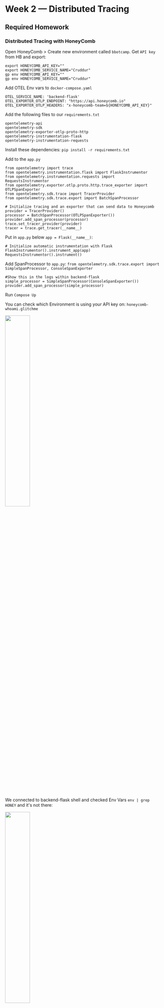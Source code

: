 # Week 2 — Distributed Tracing
## Required Homework

### Distributed Tracing with HoneyComb

Open HoneyComb > Create new environment called ```bbotcamp```. 
Get ```API key``` from HB and export: 

```
export HONEYCOMB_API_KEY=""
export HONEYCOMB_SERVICE_NAME="Cruddur"
gp env HONEYCOMB_API_KEY=""
gp env HONEYCOMB_SERVICE_NAME="Cruddur"
```

Add OTEL Env vars to ```docker-compose.yaml```
```
OTEL_SERVICE_NAME: 'backend-flask'
OTEL_EXPORTER_OTLP_ENDPOINT: "https://api.honeycomb.io"
OTEL_EXPORTER_OTLP_HEADERS: "x-honeycomb-team=${HONEYCOMB_API_KEY}"
```

Add the following files to our ```requirements.txt```
```
opentelemetry-api 
opentelemetry-sdk 
opentelemetry-exporter-otlp-proto-http 
opentelemetry-instrumentation-flask 
opentelemetry-instrumentation-requests
```
Install these dependencies:
```pip install -r requirements.txt```

Add to the ```app.py```
```
from opentelemetry import trace
from opentelemetry.instrumentation.flask import FlaskInstrumentor
from opentelemetry.instrumentation.requests import RequestsInstrumentor
from opentelemetry.exporter.otlp.proto.http.trace_exporter import OTLPSpanExporter
from opentelemetry.sdk.trace import TracerProvider
from opentelemetry.sdk.trace.export import BatchSpanProcessor
```

```
# Initialize tracing and an exporter that can send data to Honeycomb
provider = TracerProvider()
processor = BatchSpanProcessor(OTLPSpanExporter())
provider.add_span_processor(processor)
trace.set_tracer_provider(provider)
tracer = trace.get_tracer(__name__)
```

Put in ```app.py``` below ```app = Flask(__name__)```:
```
# Initialize automatic instrumentation with Flask
FlaskInstrumentor().instrument_app(app)
RequestsInstrumentor().instrument()
```

Add SpanProcessor to ```app.py```:
```from opentelemetry.sdk.trace.export import SimpleSpanProcessor, ConsoleSpanExporter```

```
#Show this in the logs within backend-flask
simple_processor = SimpleSpanProcessor(ConsoleSpanExporter())
provider.add_span_processor(simple_processor)
```

Run ```Compose Up```

You can check which Environment is using your API key on: ```honeycomb-whoami.glitchme```

<img src="https://user-images.githubusercontent.com/66444859/223024244-20248ea9-f033-4332-a98f-0301030a2ee5.png" width=40% >

We connected to backend-flask shell and checked Env Vars ```env | grep HONEY``` and it's not there: 

<img src="https://user-images.githubusercontent.com/66444859/223024502-a1cd53ea-577e-49cc-9e45-c79efc9a4fbc.png" width=40% >

In order to solve it, we can try comitting code, closing and opening Gitpod workspace again.

If we open HCM home we see there were some traces created

<img src="https://user-images.githubusercontent.com/66444859/223025073-0298cf9f-8667-4c28-aefb-9976c9505443.png" width=55% >

<img src="https://user-images.githubusercontent.com/66444859/223025161-4468ffa5-7ab0-41c2-8f48-b70a7ced298e.png" width=20% >


Hard coding a span
Add this to ```app.py```
```
from opentelemetry import trace
tracer = trace.get_tracer("home.activities")
```

And add this to ```home_activities.py```:
```
def run(logger):
  with tracer.start_as_current_span("home-activites-mock-data"):
    span = trace.get_current_span()
```

Open backend home page and make sure it's working.

On HCM home page see if it's getting data and traces. New ```home-activities-mock-data``` trace was created

<img src="https://user-images.githubusercontent.com/66444859/223026895-febc4800-772e-4f58-9258-6e4f2e45c575.png" width=55% >

<img src="https://user-images.githubusercontent.com/66444859/223027139-5a74b455-f107-469c-ac28-f5cc9a66b494.png" width=60% >

Add attribute to the span, add to ```home_activities.py```:
```
 now = datetime.now(timezone.utc).astimezone()
 span.set_attribute("app.now", now.isoformat())
```

```
 span.set_attribute("app.result_length", len(results))
```
Spans in backend app logs

<img src="https://user-images.githubusercontent.com/66444859/223035413-d6ee590a-7922-45e3-829c-76d18c540aff.png" width=40% >
<img src="https://user-images.githubusercontent.com/66444859/223035444-94a9448b-25c7-4180-99e3-220db7ef5340.png" width=40% >

Two spans in HCM traces

<img src="https://user-images.githubusercontent.com/66444859/223035837-8a888453-20b6-4cfc-9b52-c6c92612a6eb.png" width=55% >

Create custom query

<img src="https://user-images.githubusercontent.com/66444859/223030709-19608c15-4b93-44c7-bedd-61d6cb37e494.png" width=55% >

<img src="https://user-images.githubusercontent.com/66444859/223030847-3e6fc0e6-7b3e-4488-ac31-435e1711c74a.png" width=55% >

See traces for last 10 minutes

<img src="https://user-images.githubusercontent.com/66444859/223031013-45bba875-5967-4e23-b028-c8faf0108bbc.png" width=55% >

Try one more query for ```app.result_length exists```

<img src="https://user-images.githubusercontent.com/66444859/223031292-ae36047f-54cf-41bc-8500-c6885ad6cc89.png" width=55% >

Look into latency with ```HEATMAP(duration_ms)```

<img src="https://user-images.githubusercontent.com/66444859/223031447-09531f95-20cb-43c1-b148-ddb63239762e.png" width=55% >

<img src="https://user-images.githubusercontent.com/66444859/223031485-70e2b901-afd5-4d09-8f26-d291334f84bc.png" width=55% >


### Instrument X-Ray

Added aws-sdk to ```app.py```:

<img src="https://user-images.githubusercontent.com/66444859/222324500-8aa1ce12-2732-4924-a4cd-74be188af47c.png" width=40% >

Install python dependencies:
```
cd backend-flask
pip install -r requirements.txt
```

Added to ```app.py```: 
```
from aws_xray_sdk.core import xray_recorder
from aws_xray_sdk.ext.flask.middleware import XRayMiddleware

xray_url = os.getenv("AWS_XRAY_URL")
xray_recorder.configure(service='Cruddur', dynamic_naming=xray_url)
XRayMiddleware(app, xray_recorder)
```
<img src="https://user-images.githubusercontent.com/66444859/222326635-0ff4c518-5fb5-4293-99f4-fa87b75a343f.png" width=60% >

##### Setup AWS X-Ray Resources
Add ```aws/json/xray.json```
```
{
  "SamplingRule": {
      "RuleName": "Cruddur",
      "ResourceARN": "*",
      "Priority": 9000,
      "FixedRate": 0.1,
      "ReservoirSize": 5,
      "ServiceName": "Cruddur",
      "ServiceType": "*",
      "Host": "*",
      "HTTPMethod": "*",
      "URLPath": "*",
      "Version": 1
  }
}
```
<img src="https://user-images.githubusercontent.com/66444859/222327256-cf997a2d-0566-49d4-be3d-b26372b7cdea.png" width=40% >

```
aws xray create-group \
   --group-name "Cruddur" \
   --filter-expression "service(\"backend-flask\")"
```

<img src="https://user-images.githubusercontent.com/66444859/222337755-2b11ed39-d09e-4190-bc6e-ccf8a25235fa.png" width=65% >

X-Ray traces group was created, which will group traces together with ```service("backend-flask")``` filter:

<img src="https://user-images.githubusercontent.com/66444859/222338469-dc8f2fda-39e5-40cc-a185-166ae72d178b.png" width=55% >

Create sampling rule
```aws xray create-sampling-rule --cli-input-json file://aws/json/xray.json```

<img src="https://user-images.githubusercontent.com/66444859/222342893-bd1177a8-4e25-4ccc-875d-27699d47156c.png" width=55% >

Sampling rule was created

<img src="https://user-images.githubusercontent.com/66444859/222341367-08e04544-af52-44b1-a1fa-b8ed0d438343.png" width=55% >

##### Install X-Ray Daemon

Add Deamon Service to Docker Compose
```
  xray-daemon:
    image: "amazon/aws-xray-daemon"
    environment:
      AWS_ACCESS_KEY_ID: "${AWS_ACCESS_KEY_ID}"
      AWS_SECRET_ACCESS_KEY: "${AWS_SECRET_ACCESS_KEY}"
      AWS_REGION: "us-east-1"
    command:
      - "xray -o -b xray-daemon:2000"
    ports:
      - 2000:2000/udp
```
<img src="https://user-images.githubusercontent.com/66444859/222346226-344a38b5-3c1f-44a8-8928-5dc9d8eeacc1.png" width=50% >

Add these two env vars to our backend-flask in our ```docker-compose.yml``` file. Here are providing AWS X-Ray url and daemon address
```
      AWS_XRAY_URL: "*4567-${GITPOD_WORKSPACE_ID}.${GITPOD_WORKSPACE_CLUSTER_HOST}*"
      AWS_XRAY_DAEMON_ADDRESS: "xray-daemon:2000"
```
Run ```docker compose up```

Backend and xray-daemon containers are not running

<img src="https://user-images.githubusercontent.com/66444859/222346892-62bfe716-5fd8-4f63-8210-486cdbe74819.png" width=50% >

Checked backend container logs and it shows that ```\"app" is not defined```

<img src="https://user-images.githubusercontent.com/66444859/222347483-b60ff5ae-d34a-4240-ad14-c22741626a9a.png" width=50% >

We moved ```XRayMiddleware(app, xray_recorder)``` under "app" in ```app.py```

<img src="https://user-images.githubusercontent.com/66444859/222347911-9a4b750f-fac6-41fd-936a-0c2b1528afae.png" width=45% >

Re-run ```compose up``` and backend and xray-daemon containers are running. 
Opened backend on browser and was able to connect. Hit endpoint multiple times. 

Looking in backend-flask logs, Andrew got xray errors saying: ```GetSamplingRules operation: Bad Gateway```.
But in my logs I did not get any errors.
In xray-daemon logs Andrew got error: ```send request failed: ... no such host```

This is what I got in my xray-daemon logs: 

<img src="https://user-images.githubusercontent.com/66444859/222350836-200c0aad-50e7-464f-8fcc-a1d2e4d5519b.png" width=65% >

Looks like Andrew misspelled AWS region name in ```docker-compose.yaml```.

In order to find out it's being delivered into X-Ray, open xray-daemon logs it is showing that batch of segments were successfully sent.

<img src="https://user-images.githubusercontent.com/66444859/222352136-43aa5f10-6175-4451-90a4-c72d24f26e7e.png" width=65% >

Go to AWS console > X-Ray > Traces - we can see some data

<img src="https://user-images.githubusercontent.com/66444859/222353321-878e83a8-befd-48ce-89e6-16ef43b8b76b.png" width=65% >

<img src="https://user-images.githubusercontent.com/66444859/222352883-a43360b5-97e2-4943-ac72-e57876e4cc44.png" width=49% >

If we click on one of the traces, we can see Trace Map

<img src="https://user-images.githubusercontent.com/66444859/222353593-2d930bb7-6195-4e71-b780-dcc68db3fcd0.png" width=49% >

Here is our span:

<img src="https://user-images.githubusercontent.com/66444859/222353968-76725b6f-4d55-43e4-a94e-0b0135482f64.png" width=65% >

##### Start a custom segment/subsegment
From [AWS X-Ray repo](https://github.com/aws/aws-xray-sdk-python)

Added custom segment to ```user_activities.py```

<img src="https://user-images.githubusercontent.com/66444859/222876371-6874b335-8dd3-4728-9638-2efbd2041f6e.png" width=49% >

<img src="https://user-images.githubusercontent.com/66444859/222876395-9861b956-ff61-4405-bb72-4da159c6b8e9.png" width=49% >

Ran the query from X-Ray Traces and got error:

<img src="https://user-images.githubusercontent.com/66444859/222876450-eeb5c87d-d862-4733-b4d4-ee358d8b1d9c.png" width=55% >

Re-ran ```Compose Up```, hit endpoint multiple times, checked from AWS X-ray Traces, still getting 4xx errors, will look into it later.

#### Fixing X-Ray
Watched Andrew's video for X-Ray Subsegments Solved.

In irder to continue fixing errors, we need to bring back commented out ```segments``` in ```app.py``` and ```user_activities.py```.
Since we want Traces to be created for user ```@andrewbronw```, we want to hit ```backendurl\@andrewbron``` endpoint.

Hit ```backendurl\@andrewbron``` endpoint multiple times, Go to AWS X-Ray > Traces > see if new traces were created for this endpoint. 

We checked the logs for ```-xray-daemon``` container for ```home``` page and it's sending segments, but it's not sending segmnents for ```\userpage```.

We tried using ChatGPT to generate code using AWS X-Ray SDK: implement a flask application endpoint to use AWS SDK X-Ray.
It produced similar code as we had, additionally it produced ```capture``` method to use as a subsegment that will be associated with our endpoint function. 
Added this line to ```/api/activities/home``` route in ```app.py```:
```@xray_recorder.capture('activities_home')```

as well as to ```UserActivities```:
```@xray_recorder.capture('activities_show')```

Update ```home``` and ```\userfeed``` page multiple times and see if we got some data. Go to X-Ray Traces > 


<img src="https://user-images.githubusercontent.com/66444859/223016233-b3c64ee7-216e-4b72-a75a-ee1b632dd41b.png" width=40% >

Placeholder for fix, will come back later and add steps.


### Configure custom logger to send to CloudWatch Logs

Added to the ```requirements.txt```
```watchtower```
```pip install -r requirements.txt```

Watchtower is a log handler for AWS CloudWatch Logs.

In ```app.py``` added:
```
import watchtower
import logging
from time import strftime
```
It will set up log group in CloudWatch Logs called **cruddur**
```
# Configuring Logger to Use CloudWatch
LOGGER = logging.getLogger(__name__)
LOGGER.setLevel(logging.DEBUG)
console_handler = logging.StreamHandler()
cw_handler = watchtower.CloudWatchLogHandler(log_group='cruddur')
LOGGER.addHandler(console_handler)
LOGGER.addHandler(cw_handler)
LOGGER.info("some message")
```
<img src="https://user-images.githubusercontent.com/66444859/222877769-68f21098-7d2e-432c-8794-931fc2c1d11e.png" width=55% >


```
@app.after_request
def after_request(response):
    timestamp = strftime('[%Y-%b-%d %H:%M]')
    LOGGER.error('%s %s %s %s %s %s', timestamp, request.remote_addr, request.method, request.scheme, request.full_path, response.status)
    return response
``` 
Set the env var in your backend-flask for ```docker-compose.yml```
```
      AWS_DEFAULT_REGION: "${AWS_DEFAULT_REGION}"
      AWS_ACCESS_KEY_ID: "${AWS_ACCESS_KEY_ID}"
      AWS_SECRET_ACCESS_KEY: "${AWS_SECRET_ACCESS_KEY}"
```

Added ```logger``` value in ```/api/activities/home``` in ```app.py```: 

<img src="https://user-images.githubusercontent.com/66444859/222877758-e45018ae-ac70-4753-927a-c902d94bee5c.png" width=55% >

Backend/api/activities/home came up working, hit the endpoint multiple times.

Go to CloudWatch from AWS console > Log groups > we will see cruddur log group

<img src="https://user-images.githubusercontent.com/66444859/222877965-e8a93743-cf95-468c-ae24-86bc33547f6f.png" width=55% >

<img src="https://user-images.githubusercontent.com/66444859/222878002-bc7b8595-8862-4d32-a5db-ec2e290943a9.png" width=55% >

It's showing ```HomeActivities```

<img src="https://user-images.githubusercontent.com/66444859/222878212-f8adbeab-2437-43e0-b5f2-d0a06dfee754.png" width=55%>


### Rollbar

Added to ```requirements.txt```:
```
blinker
rollbar
```
```pip install -r requirements.txt```

 Set our Rollbar access token: 
 ```
export ROLLBAR_ACCESS_TOKEN=""
gp env ROLLBAR_ACCESS_TOKEN=""
```

Added to backend-flask for ```docker-compose.yml```
```ROLLBAR_ACCESS_TOKEN: "${ROLLBAR_ACCESS_TOKEN}"```

Imported for Rollbar
```
import rollbar
import rollbar.contrib.flask
from flask import got_request_exception
```

Added import for Rollbar to ```app.py```:
```
import os
import rollbar
import rollbar.contrib.flask
from flask import got_request_exception
```
```
rollbar_access_token = os.getenv('ROLLBAR_ACCESS_TOKEN')
@app.before_first_request
def init_rollbar():
    """init rollbar module"""
    rollbar.init(
        # access token
        rollbar_access_token,
        # environment name
        'production',
        # server root directory, makes tracebacks prettier
        root=os.path.dirname(os.path.realpath(__file__)),
        # flask already sets up logging
        allow_logging_basic_config=False)

    # send exceptions from `app` to rollbar, using flask's signal system.
    got_request_exception.connect(rollbar.contrib.flask.report_exception, app)
```

Added endpoint for tesing Rollbar to ```app.py```:
```
@app.route('/rollbar/test')
def rollbar_test():
    rollbar.report_message('Hello World!', 'warning')
    return "Hello World!"
```

Ran ```Compose Up``` to bring up our apps.
When browsing backend ran into error ```'app' is not defined```, container did not come up healthy and wouldn't open from browser. Turns out we placed 
our code for Rollbar initialization above ```app```. Moved code below ```app``` in ``app.py```. And Compose Up. 

Home page came up clean

<img src="https://user-images.githubusercontent.com/66444859/222991340-3a343ff5-b704-43c3-887a-a0c794624fcf.png" width=45%>

Opened ```/rollbar/test``` endpoint

<img src="https://user-images.githubusercontent.com/66444859/222991391-4b0d39e1-e2bf-4519-ade4-ef7736c15102.png" width=65%>

Rollbar page is showing that it is listening:

<img src="https://user-images.githubusercontent.com/66444859/222991484-c13ace2b-0f7f-4e1c-87e8-1521c69c81ee.png" width=55%>

Checked the logs for backend-flask

<img src="https://user-images.githubusercontent.com/66444859/222991621-d7fe719d-af2e-4736-97b8-30aa4e102c0a.png" width=55%>

Attached to backend-flask shell and checked ```env``` variables to be set and it's showing it's not set. 
Closed workspaces and attached to workspace again. 
Commented out X-Ray processor for now: 
```
simple_processor = SimpleSpanProcessor(ConsoleSpanExporter())
provider.add_span_processor(simple_processor)
```

Added Rollbar Access Token to ```docker-compose.yaml```:
```ROLLBAR_ACCESS_TOKEN: "${ROLLBAR_ACCESS_TOKEN}"```

Logs are showing Rollbar test: 

<img src="https://user-images.githubusercontent.com/66444859/222994041-5eaa9d50-81ba-4793-b13a-ac6da9804a6c.png" width=55%>

Now we can see new Item in Rollbar

<img src="https://user-images.githubusercontent.com/66444859/222994180-aa22fd53-d5a9-44af-839a-00d98929b43c.png" width=55%>

If we click ```Hello World!``` item

<img src="https://user-images.githubusercontent.com/66444859/222994230-38605a68-6423-49ef-a598-55f67e6b34fe.png" width=55%>

<img src="https://user-images.githubusercontent.com/66444859/222994248-55b3b1ec-40dd-4491-861c-f9fa19560fdf.png" width=55%>

Let's change the code and make an error occur. Commented out ```return results``` from ```home_activities.py```.

Go to Rollbar > Items and will see an error: 

<img src="https://user-images.githubusercontent.com/66444859/222994498-db46d733-58b4-4c07-baa2-5f7f2d3e8f3b.png" width=55%>

<img src="https://user-images.githubusercontent.com/66444859/222995348-7bbdea7a-1268-4e71-981d-7cc202a2bba8.png" width=55%>







##### Referrence 

https://github.com/aws/aws-xray-sdk-python
